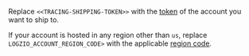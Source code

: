 Replace `<<TRACING-SHIPPING-TOKEN>>` with the [token](https://app.logz.io/#/dashboard/settings/manage-tokens/data-shipping?product=tracing) of the account you want to ship to.

If your account is hosted in any region other than `us`, replace `LOGZIO_ACCOUNT_REGION_CODE>` with the applicable [region code](https://docs.logz.io/user-guide/accounts/account-region.html#available-regions).
